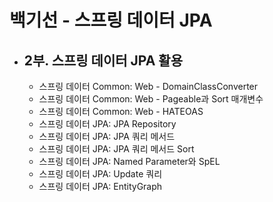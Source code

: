# 백기선 - 스프링 데이터 JPA
- 2부. 스프링 데이터 JPA 활용
  -  
  - 스프링 데이터 Common: Web - DomainClassConverter
  - 스프링 데이터 Common: Web - Pageable과 Sort 매개변수
  - 스프링 데이터 Common: Web - HATEOAS
  - 스프링 데이터 JPA: JPA Repository
  - 스프링 데이터 JPA: JPA 쿼리 메서드
  - 스프링 데이터 JPA: JPA 쿼리 메서드 Sort
  - 스프링 데이터 JPA: Named Parameter와 SpEL
  - 스프링 데이터 JPA: Update 쿼리  
  - 스프링 데이터 JPA: EntityGraph